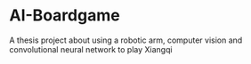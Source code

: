 # AI-Boardgame
A thesis project about using a robotic arm, computer vision and convolutional neural network to play Xiangqi
